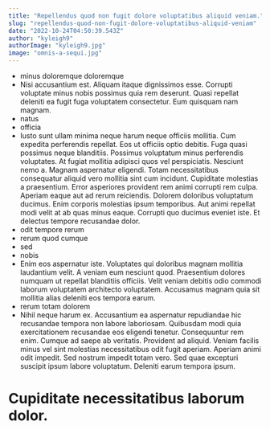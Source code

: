 ```yaml
---
title: "Repellendus quod non fugit dolore voluptatibus aliquid veniam."
slug: "repellendus-quod-non-fugit-dolore-voluptatibus-aliquid-veniam"
date: "2022-10-24T04:50:39.543Z"
author: "kyleigh9"
authorImage: "kyleigh9.jpg"
image: "omnis-a-sequi.jpg"
---
```

- minus doloremque doloremque
- Nisi accusantium est. Aliquam itaque dignissimos esse. Corrupti voluptate minus nobis possimus quia rem deserunt. Quasi repellat deleniti ea fugit fuga voluptatem consectetur. Eum quisquam nam magnam.
- natus
- officia
- Iusto sunt ullam minima neque harum neque officiis mollitia. Cum expedita perferendis repellat. Eos ut officiis optio debitis. Fuga quasi possimus neque blanditiis. Possimus voluptatum minus perferendis voluptates. At fugiat mollitia adipisci quos vel perspiciatis.
Nesciunt nemo a. Magnam aspernatur eligendi. Totam necessitatibus consequatur aliquid vero mollitia sint cum incidunt. Cupiditate molestias a praesentium. Error asperiores provident rem animi corrupti rem culpa. Aperiam eaque aut ad rerum reiciendis.
Dolorem doloribus voluptatum ducimus. Enim corporis molestias ipsum temporibus. Aut animi repellat modi velit at ab quas minus eaque. Corrupti quo ducimus eveniet iste. Et delectus tempore recusandae dolor.
- odit tempore rerum
- rerum quod cumque
- sed
- nobis
- Enim eos aspernatur iste. Voluptates qui doloribus magnam mollitia laudantium velit. A veniam eum nesciunt quod. Praesentium dolores numquam ut repellat blanditiis officiis. Velit veniam debitis odio commodi laborum voluptatem architecto voluptatem. Accusamus magnam quia sit mollitia alias deleniti eos tempora earum.
- rerum totam dolorem
- Nihil neque harum ex. Accusantium ea aspernatur repudiandae hic recusandae tempora non labore laboriosam. Quibusdam modi quia exercitationem recusandae eos eligendi tenetur.
Consequuntur rem enim. Cumque ad saepe ab veritatis. Provident ad aliquid. Veniam facilis minus vel sint molestias necessitatibus odit fugit aperiam. Aperiam animi odit impedit.
Sed nostrum impedit totam vero. Sed quae excepturi suscipit ipsum labore voluptatum. Deleniti earum tempora ipsum.
# Cupiditate necessitatibus laborum dolor.